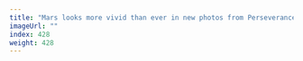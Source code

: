 ```yaml
---
title: "Mars looks more vivid than ever in new photos from Perseverance rover"
imageUrl: ""
index: 428
weight: 428
---
```

